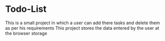 # Todo-List
This is a small project in which a user can add there tasks and delete them as per his requirements 
This project stores the data entered by the user at the browser storage 
